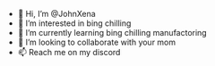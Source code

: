 - 👋 Hi, I’m @JohnXena
- 👀 I’m interested in bing chilling
- 🌱 I’m currently learning bing chilling manufactoring
- 💞️ I’m looking to collaborate with your mom
- 📫 Reach me on my discord

<!---
JohnXena/JohnXena is a ✨ special ✨ repository because its `README.md` (this file) appears on your GitHub profile.
You can click the Preview link to take a look at your changes.
--->
